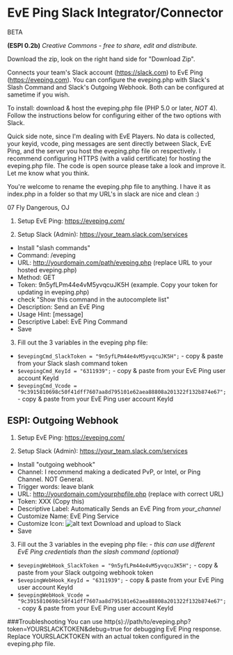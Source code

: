 
# EvE Ping Slack Integrator/Connector
BETA

**(ESPI 0.2b)**
*Creative Commons - free to share, edit and distribute.*

Download the zip, look on the right hand side for "Download Zip".

Connects your team's Slack account (https://slack.com) to EvE Ping (https://eveping.com). You can configure the eveping.php with Slack's Slash Command and Slack's Outgoing Webhook. Both can be configured at sametime if you wish.

To install: download & host the eveping.php file (PHP 5.0 or later, _NOT_ 4). Follow the instructions below for configuring either of the two options with Slack.

Quick side note, since I'm dealing with EvE Players. No data is collected, your keyid, vcode, ping messages are sent directly between Slack, EvE Ping, and the server you host the eveping.php file on respectively. I recommend configuring HTTPS (with a valid certificate) for hosting the eveping.php file. The code is open source please take a look and improve it. Let me know what you think.

You're welcome to rename the eveping.php file to anything. I have it as index.php in a folder so that my URL's in slack are nice and clean :)

07 Fly Dangerous, OJ

1. Setup EvE Ping: https://eveping.com/

2. Setup Slack (Admin): https://your_team.slack.com/services
  * Install "slash commands"
  * Command: /eveping
  * URL: http://yourdomain.com/path/eveping.php (replace URL to your hosted eveping.php)
  * Method: GET
  * Token: 9n5yfLPm44e4vM5yvqcuJK5H (example. Copy your token for updating in eveping.php)
  * check "Show this command in the autocomplete list"
  * Description: Send an EvE Ping
  * Usage Hint: [message]
  * Descriptive Label: EvE Ping Command
  * Save

3. Fill out the 3 variables in the eveping php file:
  *  ` $evepingCmd_SlackToken = "9n5yfLPm44e4vM5yvqcuJK5H"; ` - copy & paste from your Slack slash command token
  *  ` $evepingCmd_KeyId = "6311939"; ` - copy & paste from your EvE Ping user account KeyId
  *  ` $evepingCmd_Vcode = "9c3915810698c50f41dff7607aa8d795101e62aea88808a201322f132b874e67"; ` - copy & paste from your EvE Ping user account KeyId

## ESPI: Outgoing Webhook 

1. Setup EvE Ping: https://eveping.com/

2. Setup Slack (Admin): https://your_team.slack.com/services
  * Install "outgoing webhook"
  * Channel: I recommend making a dedicated PvP, or Intel, or Ping Channel. NOT General.
  * Trigger words: leave blank
  * URL: http://yourdomain.com/yourphpfile.php (replace with correct URL)
  * Token: XXX (Copy this)
  * Descriptive Label: Automatically Sends an EvE Ping from *your_channel*
  * Customize Name: EvE Ping Service
  * Customize Icon: 
![alt text](http://tinyurl.com/obrne6x "EvE Ping Logo") 
Download and upload to Slack
  * Save
  
3. Fill out the 3 variables in the eveping php file: - *this can use different EvE Ping credentials than the slash command (optional)*
  *  ` $evepingWebHook_SlackToken = "9n5yfLPm44e4vM5yvqcuJK5H"; ` - copy & paste from your Slack outgoing webhook token
  *  ` $evepingWebHook_KeyId = "6311939"; ` - copy & paste from your EvE Ping user account KeyId
  *  ` $evepingWebHook_Vcode = "9c3915810698c50f41dff7607aa8d795101e62aea88808a201322f132b874e67"; ` - copy & paste from your EvE Ping user account KeyId

###Troubleshooting
You can use http(s)://path/to/eveping.php?token=YOURSLACKTOKEN&debug=true for debugging EvE Ping response. Replace YOURSLACKTOKEN with an actual token configured in the eveping.php file.
